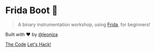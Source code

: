 # Frida Boot 👢

> A binary instrumentation workshop, using [Frida](https://frida.re/), for beginners!

Built with ♥️ by [@leonjza](https://www.twitter.com/leonjza)

[The Code](https://github.com/leonjza/frida-boot)
[Let's Hack!](#main)
